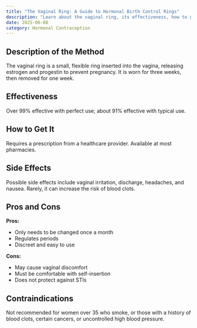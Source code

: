 ```yaml
---
title: "The Vaginal Ring: A Guide to Hormonal Birth Control Rings"
description: "Learn about the vaginal ring, its effectiveness, how to get it, side effects, pros and cons, and who should avoid it."
date: 2025-06-08
category: Hormonal Contraception
---
```


## Description of the Method
The vaginal ring is a small, flexible ring inserted into the vagina, releasing estrogen and progestin to prevent pregnancy. It is worn for three weeks, then removed for one week.

## Effectiveness
Over 99% effective with perfect use; about 91% effective with typical use.

## How to Get It
Requires a prescription from a healthcare provider. Available at most pharmacies.

## Side Effects
Possible side effects include vaginal irritation, discharge, headaches, and nausea. Rarely, it can increase the risk of blood clots.

## Pros and Cons
**Pros:**
- Only needs to be changed once a month
- Regulates periods
- Discreet and easy to use

**Cons:**
- May cause vaginal discomfort
- Must be comfortable with self-insertion
- Does not protect against STIs

## Contraindications
Not recommended for women over 35 who smoke, or those with a history of blood clots, certain cancers, or uncontrolled high blood pressure. 
